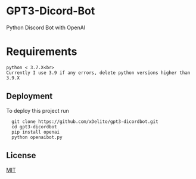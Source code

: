 # GPT3-Dicord-Bot
Python Discord Bot with OpenAI

# Requirements
```lib openai<br>
python < 3.7.X<br>
Currently I use 3.9 if any errors, delete python versions higher than 3.9.X
```
## Deployment

To deploy this project run

```
  git clone https://github.com/xDelito/gpt3-dicordbot.git
  cd gpt3-dicordbot
  pip install openai
  python openaibot.py
```
## License

[MIT](https://choosealicense.com/licenses/mit/)
